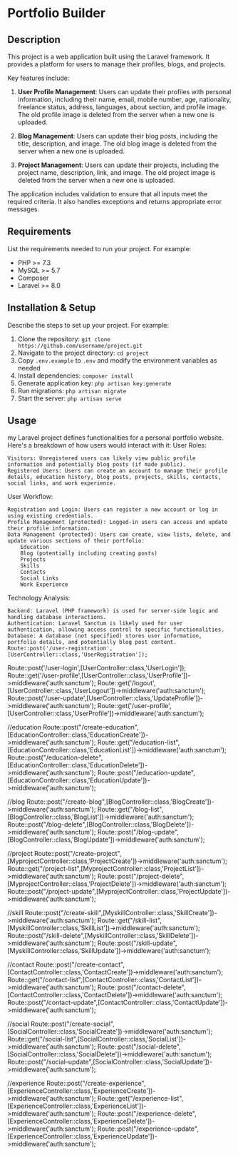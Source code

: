 # Portfolio Builder

## Description

This project is a web application built using the Laravel framework. It provides a platform for users to manage their profiles, blogs, and projects. 

Key features include:

1. **User Profile Management**: Users can update their profiles with personal information, including their name, email, mobile number, age, nationality, freelance status, address, languages, about section, and profile image. The old profile image is deleted from the server when a new one is uploaded.

2. **Blog Management**: Users can update their blog posts, including the title, description, and image. The old blog image is deleted from the server when a new one is uploaded.

3. **Project Management**: Users can update their projects, including the project name, description, link, and image. The old project image is deleted from the server when a new one is uploaded.

The application includes validation to ensure that all inputs meet the required criteria. It also handles exceptions and returns appropriate error messages.

## Requirements

List the requirements needed to run your project. For example:

- PHP >= 7.3
- MySQL >= 5.7
- Composer
- Laravel >= 8.0

## Installation & Setup

Describe the steps to set up your project. For example:

1. Clone the repository: `git clone https://github.com/username/project.git`
2. Navigate to the project directory: `cd project`
3. Copy `.env.example` to `.env` and modify the environment variables as needed
4. Install dependencies: `composer install`
5. Generate application key: `php artisan key:generate`
6. Run migrations: `php artisan migrate`
7. Start the server: `php artisan serve`

## Usage

my Laravel project defines functionalities for a personal portfolio website. Here's a breakdown of how users would interact with it:
User Roles:

    Visitors: Unregistered users can likely view public profile information and potentially blog posts (if made public).
    Registered Users: Users can create an account to manage their profile details, education history, blog posts, projects, skills, contacts, social links, and work experience.

User Workflow:

    Registration and Login: Users can register a new account or log in using existing credentials.
    Profile Management (protected): Logged-in users can access and update their profile information.
    Data Management (protected): Users can create, view lists, delete, and update various sections of their portfolio:
        Education
        Blog (potentially including creating posts)
        Projects
        Skills
        Contacts
        Social Links
        Work Experience

Technology Analysis:

    Backend: Laravel (PHP framework) is used for server-side logic and handling database interactions.
    Authentication: Laravel Sanctum is likely used for user authentication, allowing access control to specific functionalities.
    Database: A database (not specified) stores user information, portfolio details, and potentially blog post content.
    Route::post('/user-registration',[UserController::class,'UserRegistration']);
Route::post('/user-login',[UserController::class,'UserLogin']);
Route::get('/user-profile',[UserController::class,'UserProfile'])->middleware('auth:sanctum');
Route::get('/logout',[UserController::class,'UserLogout'])->middleware('auth:sanctum');
Route::post('/user-update',[UserController::class,'UpdateProfile'])->middleware('auth:sanctum');
Route::get('/user-profile',[UserController::class,'UserProfile'])->middleware('auth:sanctum');



//education
Route::post("/create-education",[EducationController::class,'EducationCreate'])->middleware('auth:sanctum');
Route::get("/education-list",[EducationController::class,'EducationList'])->middleware('auth:sanctum');
Route::post("/education-delete",[EducationController::class,'EducationDelete'])->middleware('auth:sanctum');
Route::post("/education-update",[EducationController::class,'EducationUpdate'])->middleware('auth:sanctum');


//blog
Route::post("/create-blog",[BlogController::class,'BlogCreate'])->middleware('auth:sanctum');
Route::get("/blog-list",[BlogController::class,'BlogList'])->middleware('auth:sanctum');
Route::post("/blog-delete",[BlogController::class,'BlogDelete'])->middleware('auth:sanctum');
Route::post("/blog-update",[BlogController::class,'BlogUpdate'])->middleware('auth:sanctum');




//project
Route::post("/create-project",[MyprojectController::class,'ProjectCreate'])->middleware('auth:sanctum');
Route::get("/project-list",[MyprojectController::class,'ProjectList'])->middleware('auth:sanctum');
Route::post("/project-delete",[MyprojectController::class,'ProjectDelete'])->middleware('auth:sanctum');
Route::post("/project-update",[MyprojectController::class,'ProjectUpdate'])->middleware('auth:sanctum');




//skill
Route::post("/create-skill",[MyskillController::class,'SkillCreate'])->middleware('auth:sanctum');
Route::get("/skill-list",[MyskillController::class,'SkillList'])->middleware('auth:sanctum');
Route::post("/skill-delete",[MyskillController::class,'SkillDelete'])->middleware('auth:sanctum');
Route::post("/skill-update",[MyskillController::class,'SkillUpdate'])->middleware('auth:sanctum');





//contact
Route::post("/create-contact",[ContactController::class,'ContactCreate'])->middleware('auth:sanctum');
Route::get("/contact-list",[ContactController::class,'ContactList'])->middleware('auth:sanctum');
Route::post("/contact-delete",[ContactController::class,'ContactDelete'])->middleware('auth:sanctum');
Route::post("/contact-update",[ContactController::class,'ContactUpdate'])->middleware('auth:sanctum');



//social
Route::post("/create-social",[SocialController::class,'SocialCreate'])->middleware('auth:sanctum');
Route::get("/social-list",[SocialController::class,'SocialList'])->middleware('auth:sanctum');
Route::post("/social-delete",[SocialController::class,'SocialDelete'])->middleware('auth:sanctum');
Route::post("/social-update",[SocialController::class,'SocialUpdate'])->middleware('auth:sanctum');





//experience
Route::post("/create-experience",[ExperienceController::class,'ExperienceCreate'])->middleware('auth:sanctum');
Route::get("/experience-list",[ExperienceController::class,'ExperienceList'])->middleware('auth:sanctum');
Route::post("/experience-delete",[ExperienceController::class,'ExperienceDelete'])->middleware('auth:sanctum');
Route::post("/experience-update",[ExperienceController::class,'ExperienceUpdate'])->middleware('auth:sanctum');













